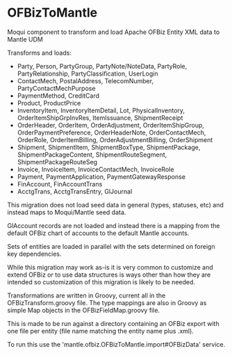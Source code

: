 # OFBizToMantle

Moqui component to transform and load Apache OFBiz Entity XML data to Mantle UDM

Transforms and loads:

- Party, Person, PartyGroup, PartyNote/NoteData, PartyRole, PartyRelationship, PartyClassification, UserLogin
- ContactMech, PostalAddress, TelecomNumber, PartyContactMechPurpose
- PaymentMethod, CreditCard
- Product, ProductPrice
- InventoryItem, InventoryItemDetail, Lot, PhysicalInventory, OrderItemShipGrpInvRes, ItemIssuance, ShipmentReceipt 
- OrderHeader, OrderItem, OrderAdjustment, OrderItemShipGroup, OrderPaymentPreference, OrderHeaderNote, OrderContactMech, OrderRole, OrderItemBilling, OrderAdjustmentBilling, OrderShipment
- Shipment, ShipmentItem, ShipmentBoxType, ShipmentPackage, ShipmentPackageContent, ShipmentRouteSegment, ShipmentPackageRouteSeg
- Invoice, InvoiceItem, InvoiceContactMech, InvoiceRole
- Payment, PaymentApplication, PaymentGatewayResponse
- FinAccount, FinAccountTrans
- AcctgTrans, AcctgTransEntry, GlJournal

This migration does not load seed data in general (types, statuses, etc) and instead maps to Moqui/Mantle seed data.

GlAccount records are not loaded and instead there is a mapping from the default OFBiz chart of accounts to the default Mantle accounts.

Sets of entities are loaded in parallel with the sets determined on foreign key dependencies.

While this migration may work as-is it is very common to customize and extend OFBiz or to use data structures is ways other than how
they are intended so customization of this migration is likely to be needed.

Transformations are written in Groovy, current all in the OFBizTransform.groovy file. The type mappings are also in Groovy as simple
Map objects in the OFBizFieldMap.groovy file.

This is made to be run against a directory containing an OFBiz export with one file per entity (file name matching the entity name plus .xml).

To run this use the 'mantle.ofbiz.OFBizToMantle.import#OFBizData' service.
